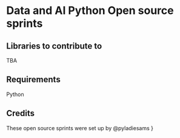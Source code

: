# Data and AI Python Open source sprints

## Libraries to contribute to 
TBA

## Requirements
Python 


## Credits
These open source sprints were set up by @pyladiesams }
